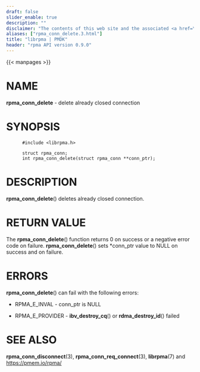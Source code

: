 ```yaml
---
draft: false
slider_enable: true
description: ""
disclaimer: "The contents of this web site and the associated <a href=\"https://github.com/pmem\">GitHub repositories</a> are BSD-licensed open source."
aliases: ["rpma_conn_delete.3.html"]
title: "librpma | PMDK"
header: "rpma API version 0.9.0"
---
```

{{< manpages >}}

[comment]: <> (SPDX-License-Identifier: BSD-3-Clause)
[comment]: <> (Copyright 2020, Intel Corporation)

NAME
====

**rpma\_conn\_delete** - delete already closed connection

SYNOPSIS
========

          #include <librpma.h>

          struct rpma_conn;
          int rpma_conn_delete(struct rpma_conn **conn_ptr);

DESCRIPTION
===========

**rpma\_conn\_delete**() deletes already closed connection.

RETURN VALUE
============

The **rpma\_conn\_delete**() function returns 0 on success or a negative
error code on failure. **rpma\_conn\_delete**() sets \*conn\_ptr value
to NULL on success and on failure.

ERRORS
======

**rpma\_conn\_delete**() can fail with the following errors:

-   RPMA\_E\_INVAL - conn\_ptr is NULL

-   RPMA\_E\_PROVIDER - **ibv\_destroy\_cq**() or
    **rdma\_destroy\_id**() failed

SEE ALSO
========

**rpma\_conn\_disconnect**(3), **rpma\_conn\_req\_connect**(3),
**librpma**(7) and https://pmem.io/rpma/
